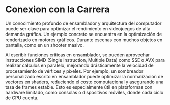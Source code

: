 # Conexion con la Carrera 

Un conocimiento profundo de ensamblador y arquitectura del computador puede ser clave para optimizar el rendimiento en videojuegos de alta demanda gráfica. Un ejemplo concreto se encuentra en la optimización de renderizado en motores gráficos. Durante escenas con muchos objetos en pantalla, como en un shooter masivo.

Al escribir funciones críticas en ensamblador, se pueden aprovechar instrucciones SIMD (Single Instruction, Multiple Data) como SSE o AVX para realizar cálculos en paralelo, mejorando drásticamente la velocidad de procesamiento de vértices y píxeles. Por ejemplo, un sombreador personalizado escrito en ensamblador puede optimizar la normalización de vectores en shaders, reduciendo el costo computacional y asegurando una tasa de frames estable. Esto es especialmente útil en plataformas con hardware limitado, como consolas o dispositivos móviles, donde cada ciclo de CPU cuenta.

